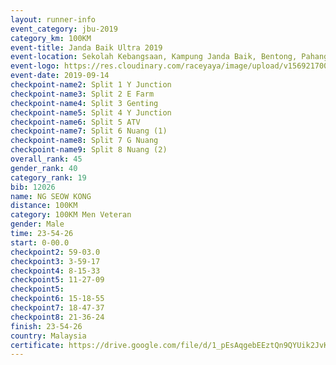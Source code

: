 ```yaml
---
layout: runner-info 
event_category: jbu-2019 
category_km: 100KM 
event-title: Janda Baik Ultra 2019
event-location: Sekolah Kebangsaan, Kampung Janda Baik, Bentong, Pahang, Malaysia 
event-logo: https://res.cloudinary.com/raceyaya/image/upload/v1569217009/logo/janda-baik_vch1pc.jpg 
event-date: 2019-09-14 
checkpoint-name2: Split 1 Y Junction 
checkpoint-name3: Split 2 E Farm 
checkpoint-name4: Split 3 Genting 
checkpoint-name5: Split 4 Y Junction 
checkpoint-name6: Split 5 ATV 
checkpoint-name7: Split 6 Nuang (1) 
checkpoint-name8: Split 7 G Nuang 
checkpoint-name9: Split 8 Nuang (2) 
overall_rank: 45
gender_rank: 40
category_rank: 19
bib: 12026
name: NG SEOW KONG
distance: 100KM
category: 100KM Men Veteran
gender: Male
time: 23-54-26
start: 0-00.0
checkpoint2: 59-03.0
checkpoint3: 3-59-17
checkpoint4: 8-15-33
checkpoint5: 11-27-09
checkpoint5: 
checkpoint6: 15-18-55
checkpoint7: 18-47-37
checkpoint8: 21-36-24
finish: 23-54-26
country: Malaysia
certificate: https://drive.google.com/file/d/1_pEsAqgebEEztQn9QYUik2JvK8H-C44j/view?usp=sharing
---
```

